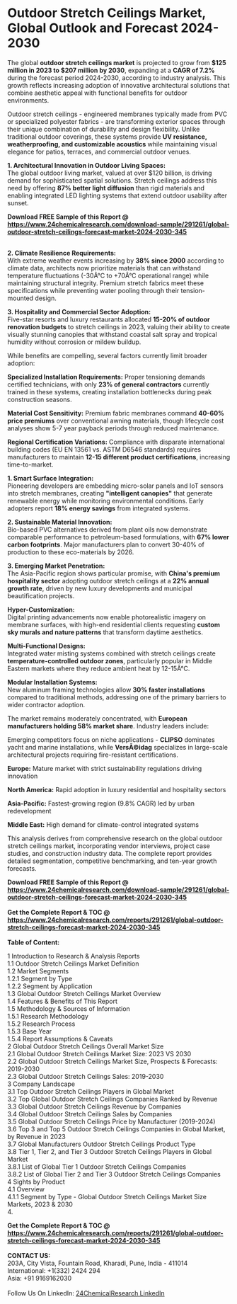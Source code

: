<h1>Outdoor Stretch Ceilings Market, Global Outlook and Forecast 2024-2030</h1><p>The global <strong>outdoor stretch ceilings market</strong> is projected to grow from <strong>$125 million in 2023 to $207 million by 2030</strong>, expanding at a <strong>CAGR of 7.2%</strong> during the forecast period 2024-2030, according to industry analysis. This growth reflects increasing adoption of innovative architectural solutions that combine aesthetic appeal with functional benefits for outdoor environments.</p><p>Outdoor stretch ceilings - engineered membranes typically made from PVC or specialized polyester fabrics - are transforming exterior spaces through their unique combination of durability and design flexibility. Unlike traditional outdoor coverings, these systems provide <strong>UV resistance, weatherproofing, and customizable acoustics</strong> while maintaining visual elegance for patios, terraces, and commercial outdoor venues.</p><p><strong>1. Architectural Innovation in Outdoor Living Spaces:</strong><br>
The global outdoor living market, valued at over $120 billion, is driving demand for sophisticated spatial solutions. Stretch ceilings address this need by offering <strong>87% better light diffusion</strong> than rigid materials and enabling integrated LED lighting systems that extend outdoor usability after sunset.</p><div><b>Download FREE Sample of this Report @ 
            <a href="https://www.24chemicalresearch.com/download-sample/291261/global-outdoor-stretch-ceilings-forecast-market-2024-2030-345">
            https://www.24chemicalresearch.com/download-sample/291261/global-outdoor-stretch-ceilings-forecast-market-2024-2030-345</a></b></div><br><p><strong>2. Climate Resilience Requirements:</strong><br>
With extreme weather events increasing by <strong>38% since 2000</strong> according to climate data, architects now prioritize materials that can withstand temperature fluctuations (-30Â°C to +70Â°C operational range) while maintaining structural integrity. Premium stretch fabrics meet these specifications while preventing water pooling through their tension-mounted design.</p><p><strong>3. Hospitality and Commercial Sector Adoption:</strong><br>
Five-star resorts and luxury restaurants allocated <strong>15-20% of outdoor renovation budgets</strong> to stretch ceilings in 2023, valuing their ability to create visually stunning canopies that withstand coastal salt spray and tropical humidity without corrosion or mildew buildup.</p><p>While benefits are compelling, several factors currently limit broader adoption:</p><p><strong>Specialized Installation Requirements:</strong> Proper tensioning demands certified technicians, with only <strong>23% of general contractors</strong> currently trained in these systems, creating installation bottlenecks during peak construction seasons.</p><p><strong>Material Cost Sensitivity:</strong> Premium fabric membranes command <strong>40-60% price premiums</strong> over conventional awning materials, though lifecycle cost analyses show 5-7 year payback periods through reduced maintenance.</p><p><strong>Regional Certification Variations:</strong> Compliance with disparate international building codes (EU EN 13561 vs. ASTM D6546 standards) requires manufacturers to maintain <strong>12-15 different product certifications</strong>, increasing time-to-market.</p><p><strong>1. Smart Surface Integration:</strong><br>
Pioneering developers are embedding micro-solar panels and IoT sensors into stretch membranes, creating <strong>"intelligent canopies"</strong> that generate renewable energy while monitoring environmental conditions. Early adopters report <strong>18% energy savings</strong> from integrated systems.</p><p><strong>2. Sustainable Material Innovation:</strong><br>
Bio-based PVC alternatives derived from plant oils now demonstrate comparable performance to petroleum-based formulations, with <strong>67% lower carbon footprints</strong>. Major manufacturers plan to convert 30-40% of production to these eco-materials by 2026.</p><p><strong>3. Emerging Market Penetration:</strong><br>
The Asia-Pacific region shows particular promise, with <strong>China's premium hospitality sector</strong> adopting outdoor stretch ceilings at a <strong>22% annual growth rate</strong>, driven by new luxury developments and municipal beautification projects.</p><p><strong>Hyper-Customization:</strong><br>
	Digital printing advancements now enable photorealistic imagery on membrane surfaces, with high-end residential clients requesting <strong>custom sky murals and nature patterns</strong> that transform daytime aesthetics.</p><p><strong>Multi-Functional Designs:</strong><br>
	Integrated water misting systems combined with stretch ceilings create <strong>temperature-controlled outdoor zones</strong>, particularly popular in Middle Eastern markets where they reduce ambient heat by 12-15Â°C.</p><p><strong>Modular Installation Systems:</strong><br>
	New aluminum framing technologies allow <strong>30% faster installations</strong> compared to traditional methods, addressing one of the primary barriers to wider contractor adoption.</p><p>The market remains moderately concentrated, with <strong>European manufacturers holding 58% market share</strong>. Industry leaders include:</p><p>Emerging competitors focus on niche applications - <strong>CLIPSO</strong> dominates yacht and marine installations, while <strong>VersÃ©idag</strong> specializes in large-scale architectural projects requiring fire-resistant certifications.</p><p><strong>Europe:</strong> Mature market with strict sustainability regulations driving innovation</p><p><strong>North America:</strong> Rapid adoption in luxury residential and hospitality sectors</p><p><strong>Asia-Pacific:</strong> Fastest-growing region (9.8% CAGR) led by urban redevelopment</p><p><strong>Middle East:</strong> High demand for climate-control integrated systems</p><p>This analysis derives from comprehensive research on the global outdoor stretch ceilings market, incorporating vendor interviews, project case studies, and construction industry data. The complete report provides detailed segmentation, competitive benchmarking, and ten-year growth forecasts.</p><div><b>Download FREE Sample of this Report @ 
            <a href="https://www.24chemicalresearch.com/download-sample/291261/global-outdoor-stretch-ceilings-forecast-market-2024-2030-345">
            https://www.24chemicalresearch.com/download-sample/291261/global-outdoor-stretch-ceilings-forecast-market-2024-2030-345</a></b></div><br><div><b>Get the Complete Report & TOC @ 
            <a href="https://www.24chemicalresearch.com/reports/291261/global-outdoor-stretch-ceilings-forecast-market-2024-2030-345">
            https://www.24chemicalresearch.com/reports/291261/global-outdoor-stretch-ceilings-forecast-market-2024-2030-345</a></b></div><br>
            <b>Table of Content:</b><p>1 Introduction to Research & Analysis Reports<br />
 1.1 Outdoor Stretch Ceilings Market Definition<br />
 1.2 Market Segments<br />
 1.2.1 Segment by Type<br />
 1.2.2 Segment by Application<br />
 1.3 Global Outdoor Stretch Ceilings Market Overview<br />
 1.4 Features & Benefits of This Report<br />
 1.5 Methodology & Sources of Information<br />
 1.5.1 Research Methodology<br />
 1.5.2 Research Process<br />
 1.5.3 Base Year<br />
 1.5.4 Report Assumptions & Caveats<br />
2 Global Outdoor Stretch Ceilings Overall Market Size<br />
 2.1 Global Outdoor Stretch Ceilings Market Size: 2023 VS 2030<br />
 2.2 Global Outdoor Stretch Ceilings Market Size, Prospects & Forecasts: 2019-2030<br />
 2.3 Global Outdoor Stretch Ceilings Sales: 2019-2030<br />
3 Company Landscape<br />
 3.1 Top Outdoor Stretch Ceilings Players in Global Market<br />
 3.2 Top Global Outdoor Stretch Ceilings Companies Ranked by Revenue<br />
 3.3 Global Outdoor Stretch Ceilings Revenue by Companies<br />
 3.4 Global Outdoor Stretch Ceilings Sales by Companies<br />
 3.5 Global Outdoor Stretch Ceilings Price by Manufacturer (2019-2024)<br />
 3.6 Top 3 and Top 5 Outdoor Stretch Ceilings Companies in Global Market, by Revenue in 2023<br />
 3.7 Global Manufacturers Outdoor Stretch Ceilings Product Type<br />
 3.8 Tier 1, Tier 2, and Tier 3 Outdoor Stretch Ceilings Players in Global Market<br />
 3.8.1 List of Global Tier 1 Outdoor Stretch Ceilings Companies<br />
 3.8.2 List of Global Tier 2 and Tier 3 Outdoor Stretch Ceilings Companies<br />
4 Sights by Product<br />
 4.1 Overview<br />
 4.1.1 Segment by Type - Global Outdoor Stretch Ceilings Market Size Markets, 2023 & 2030<br />
 4.</p><div><b>Get the Complete Report & TOC @ 
            <a href="https://www.24chemicalresearch.com/reports/291261/global-outdoor-stretch-ceilings-forecast-market-2024-2030-345">
            https://www.24chemicalresearch.com/reports/291261/global-outdoor-stretch-ceilings-forecast-market-2024-2030-345</a></b></div><br><b>CONTACT US:</b><br>
            203A, City Vista, Fountain Road, Kharadi, Pune, India - 411014<br>
            International: +1(332) 2424 294<br>
            Asia: +91 9169162030 <br><br>
            Follow Us On LinkedIn: <a href="https://www.linkedin.com/company/24chemicalresearch/">24ChemicalResearch LinkedIn</a>